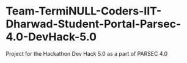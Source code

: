 # Team-TermiNULL-Coders-IIT-Dharwad-Student-Portal-Parsec-4.0-DevHack-5.0
Project for the Hackathon Dev Hack 5.0 as a part of PARSEC 4.0
